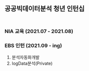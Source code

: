 ## 공공빅데이터분석 청년 인턴십<BR><BR>
  
### NIA 교육 (2021.07 - 2021.08) <BR>
  
### EBS 인턴 (2021.09 - ing)
  
  1. 분석자동화개발
  2. logData분석(Private)
